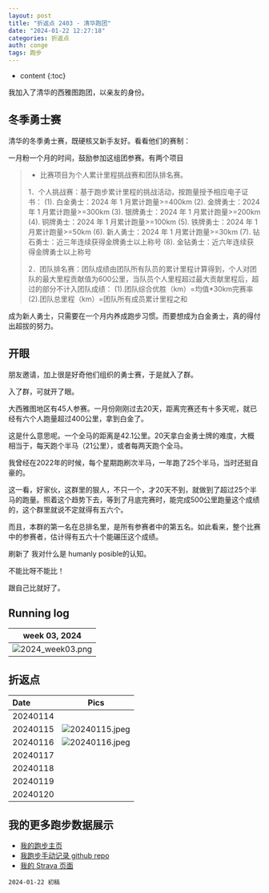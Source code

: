 ```yaml
---
layout: post
title: "折返点 2403 - 清华跑团"
date: "2024-01-22 12:27:18"
categories: 折返点
auth: conge
tags: 跑步 
---
```

* content
{:toc}

我加入了清华的西雅图跑团，以亲友的身份。




## 冬季勇士赛

清华的冬季勇士赛，既硬核又新手友好。看看他们的赛制：

一月粉一个月的时间，鼓励参加这组团参赛。有两个项目

> * 比赛项目为个人累计里程挑战赛和团队排名赛。
> 
> 1．个人挑战赛：基于跑步累计里程的挑战活动，按跑量授予相应电子证书：
> (1). 白金勇士：2024 年 1 月累计跑量>=400km
> (2). 金牌勇士：2024 年 1 月累计跑量>=300km
> (3). 银牌勇士：2024 年 1 月累计跑量>=200km
> (4). 铜牌勇士：2024 年 1 月累计跑量>=100km
> (5). 铁牌勇士：2024 年 1 月累计跑量>=50km
> (6). 新人勇士：2024 年 1 月累计跑量>=30km
> (7). 钻石勇士：近三年连续获得金牌勇士以上称号
> (8). 金钻勇士：近六年连续获得金牌勇士以上称号
> 
> 2．团队排名赛：团队成绩由团队所有队员的累计里程计算得到，个人对团队的最大里程贡献值为600公里，当队员个人里程超过最大贡献里程后，超过的部分不计入团队成绩：
> (1).团队综合优胜（km）=均值*30km完赛率
> (2).团队总里程（km）=团队所有成员累计里程之和

成为新人勇士，只需要在一个月内养成跑步习惯。而要想成为白金勇士，真的得付出超拔的努力。

## 开眼

朋友邀请，加上很是好奇他们组织的勇士赛，于是就入了群。

入了群，可就开了眼。

大西雅图地区有45人参赛。一月份刚刚过去20天，距离完赛还有十多天呢，就已经有六个人跑量超过400公里，拿到白金了。

这是什么意思呢。一个全马的距离是42.1公里。20天拿白金勇士牌的难度，大概相当于，每天跑个半马（21公里），或者每两天跑个全马。

我曾经在2022年的时候，每个星期跑刷次半马，一年跑了25个半马，当时还挺自豪的。

这一看，好家伙，这群里的狠人，不只一个，才20天不到，就做到了超过25个半马的跑量。照着这个趋势下去，等到了月底完赛时，能完成500公里跑量这个成绩的，这个群里就说不定就得有五六个。

而且，本群的第一名在总排名里，是所有参赛者中的第五名。如此看来，整个比赛中的参赛者，估计得有五六十个能碾压这个成绩。

刷新了 我对什么是 humanly posible的认知。

不能比呀不能比！

跟自己比就好了。

## Running log

| week 03, 2024 |
| :-----------: |
| ![2024_week03.png](https://s2.loli.net/2024/01/23/2CW5kXJA3qjSwZc.png) |

## 折返点

| Date     | Pics  |
| :------- | :------------------------------------------------------------------: |
| 20240114 |  |
| 20240115 | ![20240115.jpeg](https://s2.loli.net/2024/01/23/Ihv5fYdDbpcjkNJ.jpg) |
| 20240116 | ![20240116.jpeg](https://s2.loli.net/2024/01/23/Zhtcy1ImSBOnCzL.jpg) |
| 20240117 |  |
| 20240118 |  |
| 20240119 |  |
| 20240120 |  |

## 我的更多跑步数据展示

* [我的跑步主页](https://conge.livingwithfcs.org/running_page/)
* [我跑步手动记录 github repo](https://github.com/conge/RunningStreak)
* [我的 Strava 页面](https://www.strava.com/athletes/57680242)

```
2024-01-22 初稿
```
